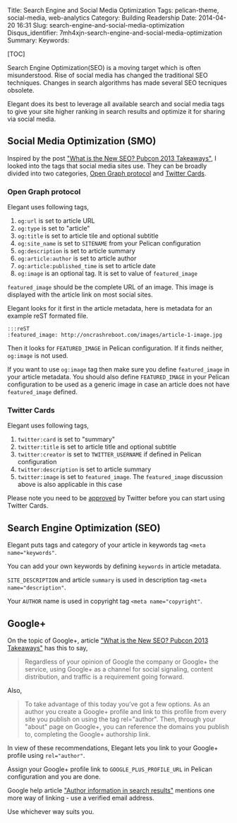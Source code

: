Title: Search Engine and Social Media Optimization
Tags: pelican-theme, social-media, web-analytics
Category: Building Readership
Date: 2014-04-20 16:31
Slug: search-engine-and-social-media-optimization
Disqus_identifier: 7mh4xjn-search-engine-and-social-media-optimization
Summary: 
Keywords: 

[TOC]

Search Engine Optimization(SEO) is a moving target which is often
misunderstood.  Rise of social media has changed the traditional SEO
techniques. Changes in search algorithms has made several SEO tecniques
obsolete.

Elegant does its best to leverage all available search and social media tags to
give your site higher ranking in search results and optimize it for sharing via
social media.

## Social Media Optimization (SMO)

Inspired by the post ["What is the New SEO? Pubcon 2013
Takeaways"](https://medium.com/on-startups/f15264e5d790), I looked into the
tags that social media sites use. They can be broadly divided into two
categories, [Open Graph protocol](http://ogp.me/) and [Twitter
Cards](https://dev.twitter.com/docs/cards).

### Open Graph protocol

Elegant uses following tags,

1. `og:url` is set to article URL
1. `og:type` is set to "article"
1. `og:title` is set to article tile and optional subtitle
1. `og:site_name` is set to `SITENAME` from your Pelican configuration
1. `og:description` is set to article summary
1. `og:article:author` is set to article author
1. `og:article:published_time` is set to article date
1. `og:image` is an optional tag. It is set to value of `featured_image`

`featured_image` should be the complete URL of an image. This image is
displayed with the article link on most social sites.

Elegant looks for it first in the article metadata, here is metadata for an
example reST formated file.

    :::reST
    :featured_image: http://oncrashreboot.com/images/article-1-image.jpg

Then it looks for `FEATURED_IMAGE` in Pelican configuration. If it finds
neither, `og:image` is not used.

If you want to use `og:image` tag then make sure you define `featured_image` in
your article metadata. You should also define `FEATURED_IMAGE` in your
Pelican configuration to be used as a generic image in case an article does not
have `featured_image` defined.

### Twitter Cards

Elegant uses following tags,

1. `twitter:card` is set to "summary"
1. `twitter:title` is set to article title and optional subtitle
1. `twitter:creator` is set to `TWITTER_USERNAME` if defined in Pelican
   configuration 
1. `twitter:description` is set to article summary
1. `twitter:image` is set to `featured_image`. The `featured_image` discussion
   above is also applicable in this case

Please note you need to be
[approved](https://dev.twitter.com/docs/cards/validation/validator) by Twitter
before you can start using Twitter Cards.

## Search Engine Optimization (SEO)

Elegant puts tags and category of your article in keywords tag `<meta
name="keywords"`. 

You can add your own keywords by defining `keywords` in article metadata.

`SITE_DESCRIPTION` and article `summary` is used in description tag `<meta
name="description"`.

Your `AUTHOR` name is used in copyright tag `<meta name="copyright"`. 

## Google+

On the topic of Google+, article ["What is the New SEO? Pubcon 2013
Takeaways"](https://medium.com/on-startups/f15264e5d790#6f78) has this to say,

> Regardless of your opinion of Google the company or Google+ the service,
> using Google+ as a channel for social signaling, content distribution, and
> traffic is a requirement going forward. 

Also, 

> To take advantage of this today you’ve got a few options. As an author you
> create a Google+ profile and link to this profile from every site you publish
> on using the tag rel="author". Then, through your "about" page on Google+,
> you can reference the domains you publish to, completing the Google+
> authorship link.

In view of these recommendations, Elegant lets you link to your Google+ profile
using `rel="author"`.

Assign your Google+ profile link to `GOOGLE_PLUS_PROFILE_URL` in Pelican
configuration and you are done.

Google help article ["Author information in search
results"](https://support.google.com/webmasters/answer/1408986?hl=en) mentions
one more way of linking - use a verified email address.

Use whichever way suits you.

